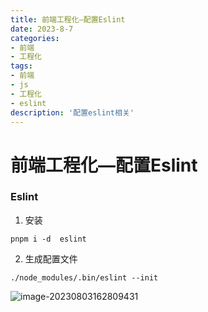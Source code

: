 ```yaml
---
title: 前端工程化—配置Eslint
date: 2023-8-7
categories: 
- 前端
- 工程化
tags: 
- 前端
- js
- 工程化
- eslint
description: '配置eslint相关'
---
```



# 前端工程化—配置Eslint

### Eslint

1. 安装

```shel
pnpm i -d  eslint 
```

2. 生成配置文件

```shel
./node_modules/.bin/eslint --init
```

![image-20230803162809431](C:\Users\tanyu.mobi\AppData\Roaming\Typora\typora-user-images\image-20230803162809431.png)